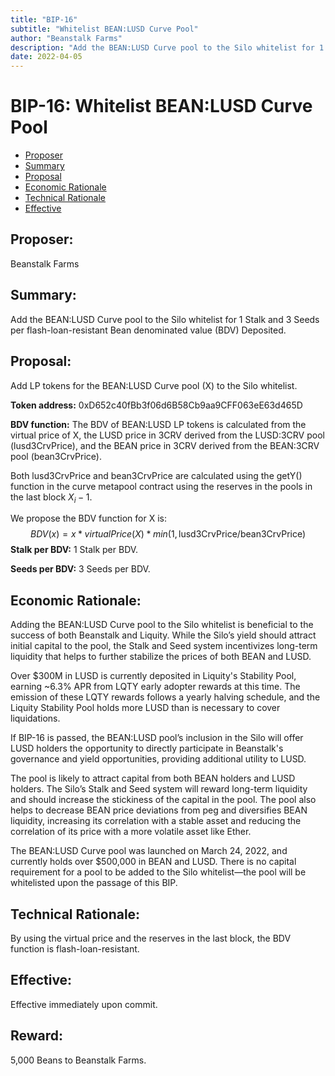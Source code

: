 ```yaml
---
title: "BIP-16"
subtitle: "Whitelist BEAN:LUSD Curve Pool"
author: "Beanstalk Farms"
description: "Add the BEAN:LUSD Curve pool to the Silo whitelist for 1 Stalk and 3 Seeds per flash-loan-resistant Bean denominated value (BDV) Deposited."
date: 2022-04-05
---
```


# BIP-16: Whitelist BEAN:LUSD Curve Pool

- [Proposer](#proposer)
- [Summary](#summary)
- [Proposal](#proposal)
- [Economic Rationale](#economic-rationale)
- [Technical Rationale](#technical-rationale)
- [Effective](#effective)

## Proposer:

Beanstalk Farms

## Summary:

Add the BEAN:LUSD Curve pool to the Silo whitelist for 1 Stalk and 3 Seeds per flash-loan-resistant Bean denominated value (BDV) Deposited.

## Proposal:

Add LP tokens for the BEAN:LUSD Curve pool (X) to the Silo whitelist.

**Token address:** 0xD652c40fBb3f06d6B58Cb9aa9CFF063eE63d465D

**BDV function:** The BDV of BEAN:LUSD LP tokens is calculated from the virtual price of X, the LUSD price in 3CRV derived from the LUSD:3CRV pool (lusd3CrvPrice), and the BEAN price in 3CRV derived from the BEAN:3CRV pool (bean3CrvPrice).

Both lusd3CrvPrice and bean3CrvPrice are calculated using the getY() function in the curve metapool contract using the reserves in the pools in the last block $X_i - 1$. 

We propose the BDV function for X is:
$$
BDV(x) = x * virtualPrice(X) * min(1, \text{lusd3CrvPrice} / \text{bean3CrvPrice})
$$
**Stalk per BDV:** 1 Stalk per BDV.

**Seeds per BDV:** 3 Seeds per BDV.

## Economic Rationale:

Adding the BEAN:LUSD Curve pool to the Silo whitelist is beneficial to the success of both Beanstalk and Liquity. While the Silo’s yield should attract initial capital to the pool, the Stalk and Seed system incentivizes long-term liquidity that helps to further stabilize the prices of both BEAN and LUSD.

Over $300M in LUSD is currently deposited in Liquity's Stability Pool, earning ~6.3% APR from LQTY early adopter rewards at this time. The emission of these LQTY rewards follows a yearly halving schedule, and the Liquity Stability Pool holds more LUSD than is necessary to cover liquidations.

If BIP-16 is passed, the BEAN:LUSD pool’s inclusion in the Silo will offer LUSD holders the opportunity to directly participate in Beanstalk's governance and yield opportunities, providing additional utility to LUSD.

The pool is likely to attract capital from both BEAN holders and LUSD holders. The Silo’s Stalk and Seed system will reward long-term liquidity and should increase the stickiness of the capital in the pool. The pool also helps to decrease BEAN price deviations from peg and diversifies BEAN liquidity, increasing its correlation with a stable asset and reducing the correlation of its price with a more volatile asset like Ether.

The BEAN:LUSD Curve pool was launched on March 24, 2022, and currently holds over $500,000 in BEAN and LUSD. There is no capital requirement for a pool to be added to the Silo whitelist—the pool will be whitelisted upon the passage of this BIP.

## Technical Rationale:

By using the virtual price and the reserves in the last block, the BDV function is flash-loan-resistant.

## Effective:

Effective immediately upon commit.

## Reward:

5,000 Beans to Beanstalk Farms.
